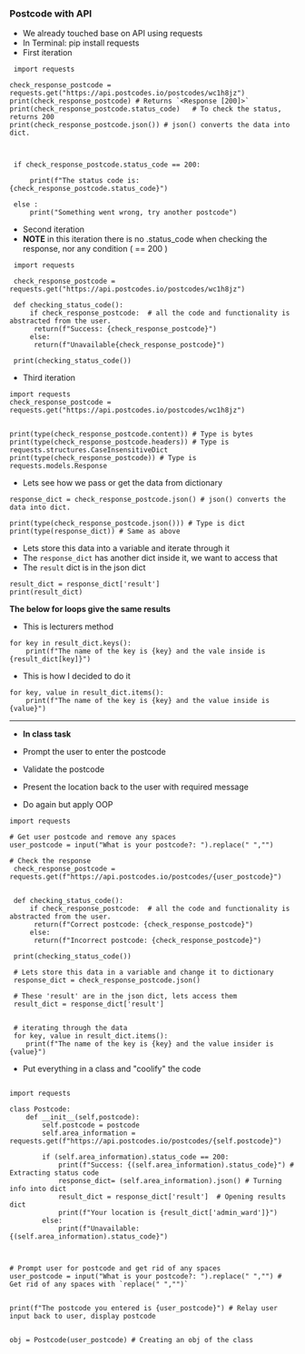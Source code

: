 ### Postcode with API

- We already touched base on API using requests
- In Terminal: pip install requests
- First iteration
```
 import requests

check_response_postcode = requests.get("https://api.postcodes.io/postcodes/wc1h8jz")
print(check_response_postcode) # Returns `<Response [200]>`
print(check_response_postcode.status_code)   # To check the status, returns 200
print(check_response_postcode.json()) # json() converts the data into dict.



 if check_response_postcode.status_code == 200:

     print(f"The status code is: {check_response_postcode.status_code}")

 else :
     print("Something went wrong, try another postcode")

```


- Second iteration
- **NOTE** in this iteration there is no .status_code when checking the response, nor any condition ( == 200 )
```
 import requests

 check_response_postcode = requests.get("https://api.postcodes.io/postcodes/wc1h8jz")

 def checking_status_code():
     if check_response_postcode:  # all the code and functionality is abstracted from the user.
      return(f"Success: {check_response_postcode}")
     else:
      return(f"Unavailable{check_response_postcode}")

 print(checking_status_code())

```

- Third iteration
```
import requests
check_response_postcode = requests.get("https://api.postcodes.io/postcodes/wc1h8jz")


print(type(check_response_postcode.content)) # Type is bytes
print(type(check_response_postcode.headers)) # Type is requests.structures.CaseInsensitiveDict
print(type(check_response_postcode)) # Type is requests.models.Response
```

- Lets see how we pass or get the data from dictionary
```
response_dict = check_response_postcode.json() # json() converts the data into dict.

print(type(check_response_postcode.json())) # Type is dict
print(type(response_dict)) # Same as above
```

- Lets store this data into a variable and iterate through it
- The `response_dict` has another dict inside it, we want to access that
- The `result` dict is in the json dict

```
result_dict = response_dict['result']
print(result_dict)
```


**The below for loops give the same results**
- This is lecturers method 
```
for key in result_dict.keys():
    print(f"The name of the key is {key} and the vale inside is {result_dict[key]}")
```

- This is how I decided to do it
```
for key, value in result_dict.items():
    print(f"The name of the key is {key} and the value inside is {value}")
```
- ------------------------------------------------------------------
- **In class task**

- Prompt the user to enter the postcode
- Validate the postcode
- Present the location back to the user with required message
- Do again but apply OOP
```
import requests

# Get user postcode and remove any spaces
user_postcode = input("What is your postcode?: ").replace(" ","")

# Check the response
 check_response_postcode = requests.get(f"https://api.postcodes.io/postcodes/{user_postcode}")


 def checking_status_code():
     if check_response_postcode:  # all the code and functionality is abstracted from the user.
      return(f"Correct postcode: {check_response_postcode}")
     else:
      return(f"Incorrect postcode: {check_response_postcode}")

 print(checking_status_code())

 # Lets store this data in a variable and change it to dictionary
 response_dict = check_response_postcode.json()

 # These 'result' are in the json dict, lets access them
 result_dict = response_dict['result']


 # iterating through the data
 for key, value in result_dict.items():
    print(f"The name of the key is {key} and the value insider is {value}")
```


-  Put everything in a class and "coolify" the code
```

import requests

class Postcode:
    def __init__(self,postcode):
        self.postcode = postcode
        self.area_information = requests.get(f"https://api.postcodes.io/postcodes/{self.postcode}")

        if (self.area_information).status_code == 200:
            print(f"Success: {(self.area_information).status_code}") # Extracting status code
            response_dict= (self.area_information).json() # Turning info into dict
            result_dict = response_dict['result']  # Opening results dict
            print(f"Your location is {result_dict['admin_ward']}")
        else:
            print(f"Unavailable: {(self.area_information).status_code}")



# Prompt user for postcode and get rid of any spaces
user_postcode = input("What is your postcode?: ").replace(" ","") # Get rid of any spaces with `replace(" ","")`


print(f"The postcode you entered is {user_postcode}") # Relay user input back to user, display postcode


obj = Postcode(user_postcode) # Creating an obj of the class




